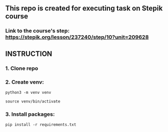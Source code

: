 ## This repo is created for executing task on Stepik course 
### Link to the course's step: https://stepik.org/lesson/237240/step/10?unit=209628

## INSTRUCTION

### 1. Clone repo

### 2. Create venv:
`python3 -m venv venv`

`source venv/bin/activate`
### 3. Install packages:
`pip install -r requirements.txt`